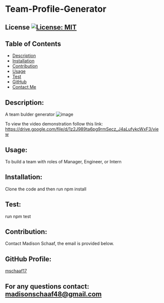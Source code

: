 # Team-Profile-Generator
## License [![License: MIT](https://img.shields.io/badge/License-MIT-yellow.svg)](https://opensource.org/licenses/MIT)
## Table of Contents
* [Description](#description)
* [Installation](#installation)
* [Contribution](#contribution)
* [Usage](#usage)
* [Test](#test)
* [GitHub](#github-profile)
* [Contact Me](#for-any-questions-contact)

## Description:
A team bulder generator
![image](https://user-images.githubusercontent.com/97362296/160975330-79134ac8-dcdd-4539-9430-7222ff193108.png)


To view the video demonstration follow this link: https://drive.google.com/file/d/1z2J989ta6pg9rmSecz_J4aLufykcWxF3/view

## Usage:
To build a team with roles of Manager, Engineer, or Intern

## Installation:
Clone the code and then run npm install

## Test:
run npm test

## Contribution:
Contact Madison Schaaf, the email is provided below.

## GitHub Profile:
[mschaaf17](https://github.com/mschaaf17)
## For any questions contact: madisonschaaf48@gmail.com

